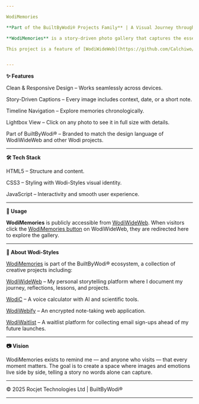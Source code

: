 ```yaml
---

WodiMemories

**Part of the BuiltByWodi® Projects Family** | A Visual Journey through moments, milestones, and memories.

**WodiMemories** is a story-driven photo gallery that captures the essence of my life’s journey — from humble beginnings to meaningful milestones. Built with simplicity, emotion, and elegance, it’s designed to be more than just a collection of images. Every picture tells a story, and every story is a piece of the bigger picture that is me.

This project is a feature of [WodiWideWeb](https://github.com/Calchiwo/WodiWideWeb), but it lives as its own independent site and GitHub repository for flexibility, scalability, and creative freedom.


---
```


**✨ Features**

Clean & Responsive Design – Works seamlessly across devices.

Story-Driven Captions – Every image includes context, date, or a short note.

Timeline Navigation – Explore memories chronologically.

Lightbox View – Click on any photo to see it in full size with details.

Part of BuiltByWodi® – Branded to match the design language of WodiWideWeb and other Wodi projects.



---

**🛠️ Tech Stack**

HTML5 – Structure and content.

CSS3 – Styling with Wodi-Styles visual identity.

JavaScript – Interactivity and smooth user experience.



---

**🚀 Usage**

**WodiMemories** is publicly accessible from [WodiWideWeb](https://WodiWideWeb.com/WodiMemories).
When visitors click the [WodiMemories button](https://WodiWideWeb.com/WodiMemories) on WodiWideWeb, they are redirected here to explore the gallery.


---

**📌 About Wodi-Styles**

[WodiMemories](https://wodimemories.netlify.app) is part of the BuiltByWodi® ecosystem, a collection of creative projects including:

[WodiWideWeb](https://wodiwideweb.netlify.app) – My personal storytelling platform where I document my journey, reflections, lessons, and projects.

[WodiC](https://github.com/Calchiwo/WodiC) – A voice calculator with AI and scientific tools.

[WodiWebify](https://github.com/Calchiwo/WodiWebify) – An encrypted note-taking web application.

[WodiWaitlist](https://wodiwaitlist.netlify.app) – A waitlist platform for collecting email sign-ups ahead of my future launches.



---

**📷 Vision**

WodiMemories exists to remind me — and anyone who visits — that every moment matters.
The goal is to create a space where images and emotions live side by side, telling a story no words alone can capture.


---

© 2025 Rocjet Technologies Ltd | BuiltByWodi®


---
